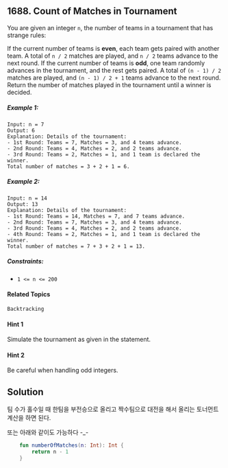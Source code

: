 ## 1688. Count of Matches in Tournament

You are given an integer `n`, the number of teams in a tournament that has strange rules:

If the current number of teams is **even**, each team gets paired with another team. A total of `n / 2` matches are
played, and `n / 2` teams advance to the next round. If the current number of teams is **odd**, one team randomly
advances in the tournament, and the rest gets paired. A total of `(n - 1) / 2` matches are played, and `(n - 1) / 2 + 1`
teams advance to the next round. Return the number of matches played in the tournament until a winner is decided.

##### Example 1:

```
Input: n = 7
Output: 6
Explanation: Details of the tournament: 
- 1st Round: Teams = 7, Matches = 3, and 4 teams advance.
- 2nd Round: Teams = 4, Matches = 2, and 2 teams advance.
- 3rd Round: Teams = 2, Matches = 1, and 1 team is declared the winner.
Total number of matches = 3 + 2 + 1 = 6.
```

##### Example 2:

```
Input: n = 14
Output: 13
Explanation: Details of the tournament:
- 1st Round: Teams = 14, Matches = 7, and 7 teams advance.
- 2nd Round: Teams = 7, Matches = 3, and 4 teams advance.
- 3rd Round: Teams = 4, Matches = 2, and 2 teams advance.
- 4th Round: Teams = 2, Matches = 1, and 1 team is declared the winner.
Total number of matches = 7 + 3 + 2 + 1 = 13.
```

##### Constraints:

* `1 <= n <= 200`

#### Related Topics

`Backtracking`

#### Hint 1

Simulate the tournament as given in the statement.

#### Hint 2

Be careful when handling odd integers.

## Solution

팀 수가 홀수일 때 한팀을 부전승으로 올리고 짝수팀으로 대전을 해서 올리는 토너먼트 계산을 하면 된다.

또는 아래와 같이도 가능하다 -_-

```kotlin
    fun numberOfMatches(n: Int): Int {
        return n - 1
    }
```

